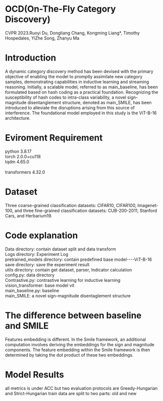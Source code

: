 # OCD(On-The-Fly Category Discovery)
CVPR 2023.Ruoyi Du, Dongliang Chang, Kongming Liang*, Timothy Hospedales, YiZhe Song, Zhanyu Ma
# Introduction
A dynamic category discovery method has been devised with the primary objective of enabling the model to promptly assimilate new category samples, demonstrating capabilities in inductive learning and streaming reasoning. Initially, a scalable model, referred to as main_baseline, has been formulated based on hash coding as a practical foundation. Recognizing the susceptibility of hash codes to intra-class variability, a novel sign-magnitude disentanglement structure, denoted as main_SMILE, has been introduced to alleviate the disruptions arising from this source of interference. The foundational model employed in this study is the ViT-B-16 architecture.
# Eviroment Requirement
python                    3.8.17  <br>
torch                     2.0.0+cu118 <br>
tqdm                      4.65.0 <br>                
transformers              4.32.0 <br> 
# Dataset
Three coarse-grained classification datasets: CIFAR10, CIFAR100, Imagenet-100, and three fine-grained classification
datasets: CUB-200-2011, Stanford Cars, and Herbarium19.
# Code explanation
 Data directory: contain dataset split and data transform <br>
 Logs directory: Experiment Log <br>
 pretrained_models directory: contain predefined base model----ViT-B-16 <br>
 save directory: save the experiment result <br>
 utils directory: contain get dataset, parser, Indicator calculation <br>
 config.py: data directory <br>
 Contrastive.py: contrastive learning for inductive learning <br>
 vision_transformer: base model vit <br>
 main_baseline.py: baseline <br>
 main_SMILE: a novel sign-magnitude disentaglement structure
# The difference between baseline and SMILE
Features embedding is different. In the Smile framework, an additional computation involves deriving the embeddings for the sign and magnitude components. The feature embedding within the Smile framework is then determined by taking the dot product of these two embeddings. 

# Model Results
all metrics is under ACC but two evaluation protocols are Greedy-Hungarian and Strict-Hungarian
train data are split to two parts: old and new






